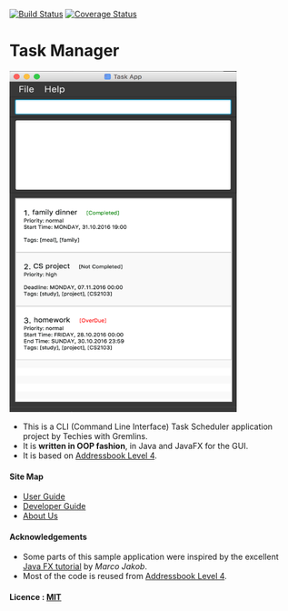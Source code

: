 [![Build Status](https://travis-ci.org/se-edu/addressbook-level4.svg?branch=master)](https://travis-ci.org/se-edu/addressbook-level4)
[![Coverage Status](https://coveralls.io/repos/github/se-edu/addressbook-level4/badge.svg?branch=master)](https://coveralls.io/github/se-edu/addressbook-level4?branch=master)

# Task Manager

<img src="docs/images/UserGuide Mock up.png" height = "600" width="400"><br>

* This is a CLI (Command Line Interface) Task Scheduler application project by Techies with Gremlins.
* It is **written in OOP fashion**, in Java and JavaFX for the GUI. 
* It is based on [Addressbook Level 4](https://github.com/nus-cs2103-AY1617S1/addressbook-level4).
  
#### Site Map
* [User Guide](docs/UserGuide.md) 
* [Developer Guide](docs/DeveloperGuide.md)  
* [About Us](docs/AboutUs.md)


#### Acknowledgements

* Some parts of this sample application were inspired by the excellent 
  [Java FX tutorial](http://code.makery.ch/library/javafx-8-tutorial/) by *Marco Jakob*. 
* Most of the code is reused from [Addressbook Level 4](https://github.com/nus-cs2103-AY1617S1/addressbook-level4).

#### Licence : [MIT](LICENSE)
